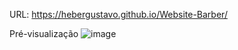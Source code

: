 URL: https://hebergustavo.github.io/Website-Barber/

Pré-visualização
![image](https://github.com/heberGustavo/Website-Barber/assets/44476616/a620be7a-3735-486d-b69c-fe1bafc264b8)

